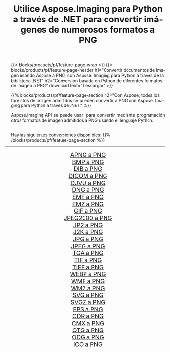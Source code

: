 ﻿---
title: Utilice Aspose.Imaging para Python a través de .NET para convertir imágenes de numerosos formatos a PNG 
weight: 3920
url: /es/python-net/conversion/to/png 
lang: es
langdirlevel: 2
locales: zh-hans,ja,it,ru,de,es,fr,nl,id,lt,pl,pt,vi,tr,ko,zh-hant,ar,hi,th,sv,cs,uk,he
description: Puede usar Aspose.Imaging para Python a través de la biblioteca .NET para convertir una variedad de formatos a PNG
---

{{< blocks/products/pf/feature-page-wrap >}}
{{< blocks/products/pf/feature-page-header h1="Convertir documentos de imagen usando Aspose a PNG  con Aspose. Imaging para Python a través de la biblioteca .NET" h2="Conversión basada en Python de diferentes formatos de imagen a PNG" downloadText="Descargar" >}}


{{% blocks/products/pf/feature-page-section  h2="Con Aspose, todos los formatos de imagen admitidos se pueden convertir a PNG con Aspose. Imaging para Python a través de .NET" %}}
<p align=justify>Aspose.Imaging API se puede usar  para convertir mediante programación otros formatos de imagen admitidos a PNG usando el lenguaje Python.</p>
<br/>
Hay las siguientes conversiones disponibles:
{{% /blocks/products/pf/feature-page-section %}}
<div class="container-fluid productfamilypage bg-gray">
    <div class="convertypes bg-gray agp-content section">
        <div class="container">
		<hr style="margin-left:-20px;"/>
		<div class="row other-converters" style="gap: 10px;font-size: 19px;text-align:center;">
		    <div class='col-md-2 other-converter remove-lp remove-rp'><a href="/imaging/es/python-net/conversion/apng-to-png" style="padding:15px;">APNG a PNG</a></div>
<div class='col-md-2 other-converter remove-lp remove-rp'><a href="/imaging/es/python-net/conversion/bmp-to-png" style="padding:15px;">BMP a PNG</a></div>
<div class='col-md-2 other-converter remove-lp remove-rp'><a href="/imaging/es/python-net/conversion/dib-to-png" style="padding:15px;">DIB a PNG</a></div>
<div class='col-md-2 other-converter remove-lp remove-rp'><a href="/imaging/es/python-net/conversion/dicom-to-png" style="padding:15px;">DICOM a PNG</a></div>
<div class='col-md-2 other-converter remove-lp remove-rp'><a href="/imaging/es/python-net/conversion/djvu-to-png" style="padding:15px;">DJVU a PNG</a></div>
<div class='col-md-2 other-converter remove-lp remove-rp'><a href="/imaging/es/python-net/conversion/dng-to-png" style="padding:15px;">DNG a PNG</a></div>
<div class='col-md-2 other-converter remove-lp remove-rp'><a href="/imaging/es/python-net/conversion/emf-to-png" style="padding:15px;">EMF a PNG</a></div>
<div class='col-md-2 other-converter remove-lp remove-rp'><a href="/imaging/es/python-net/conversion/emz-to-png" style="padding:15px;">EMZ a PNG</a></div>
<div class='col-md-2 other-converter remove-lp remove-rp'><a href="/imaging/es/python-net/conversion/gif-to-png" style="padding:15px;">GIF a PNG</a></div>
<div class='col-md-2 other-converter remove-lp remove-rp'><a href="/imaging/es/python-net/conversion/jpeg2000-to-png" style="padding:15px;">JPEG2000 a PNG</a></div>
<div class='col-md-2 other-converter remove-lp remove-rp'><a href="/imaging/es/python-net/conversion/jp2-to-png" style="padding:15px;">JP2 a PNG</a></div>
<div class='col-md-2 other-converter remove-lp remove-rp'><a href="/imaging/es/python-net/conversion/j2k-to-png" style="padding:15px;">J2K a PNG</a></div>
<div class='col-md-2 other-converter remove-lp remove-rp'><a href="/imaging/es/python-net/conversion/jpg-to-png" style="padding:15px;">JPG a PNG</a></div>
<div class='col-md-2 other-converter remove-lp remove-rp'><a href="/imaging/es/python-net/conversion/jpeg-to-png" style="padding:15px;">JPEG a PNG</a></div>
<div class='col-md-2 other-converter remove-lp remove-rp'><a href="/imaging/es/python-net/conversion/tga-to-png" style="padding:15px;">TGA a PNG</a></div>
<div class='col-md-2 other-converter remove-lp remove-rp'><a href="/imaging/es/python-net/conversion/tif-to-png" style="padding:15px;">TIF a PNG</a></div>
<div class='col-md-2 other-converter remove-lp remove-rp'><a href="/imaging/es/python-net/conversion/tiff-to-png" style="padding:15px;">TIFF a PNG</a></div>
<div class='col-md-2 other-converter remove-lp remove-rp'><a href="/imaging/es/python-net/conversion/webp-to-png" style="padding:15px;">WEBP a PNG</a></div>
<div class='col-md-2 other-converter remove-lp remove-rp'><a href="/imaging/es/python-net/conversion/wmf-to-png" style="padding:15px;">WMF a PNG</a></div>
<div class='col-md-2 other-converter remove-lp remove-rp'><a href="/imaging/es/python-net/conversion/wmz-to-png" style="padding:15px;">WMZ a PNG</a></div>
<div class='col-md-2 other-converter remove-lp remove-rp'><a href="/imaging/es/python-net/conversion/svg-to-png" style="padding:15px;">SVG a PNG</a></div>
<div class='col-md-2 other-converter remove-lp remove-rp'><a href="/imaging/es/python-net/conversion/svgz-to-png" style="padding:15px;">SVGZ a PNG</a></div>
<div class='col-md-2 other-converter remove-lp remove-rp'><a href="/imaging/es/python-net/conversion/eps-to-png" style="padding:15px;">EPS a PNG</a></div>
<div class='col-md-2 other-converter remove-lp remove-rp'><a href="/imaging/es/python-net/conversion/cdr-to-png" style="padding:15px;">CDR a PNG</a></div>
<div class='col-md-2 other-converter remove-lp remove-rp'><a href="/imaging/es/python-net/conversion/cmx-to-png" style="padding:15px;">CMX a PNG</a></div>
<div class='col-md-2 other-converter remove-lp remove-rp'><a href="/imaging/es/python-net/conversion/otg-to-png" style="padding:15px;">OTG a PNG</a></div>
<div class='col-md-2 other-converter remove-lp remove-rp'><a href="/imaging/es/python-net/conversion/odg-to-png" style="padding:15px;">ODG a PNG</a></div>
<div class='col-md-2 other-converter remove-lp remove-rp'><a href="/imaging/es/python-net/conversion/ico-to-png" style="padding:15px;">ICO a PNG</a></div>
                </div>
        </div>
    </div>
</div>
<br/>

